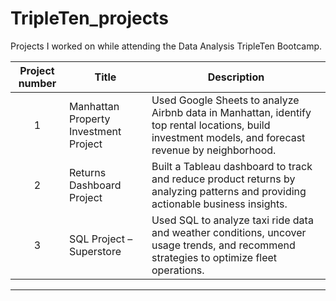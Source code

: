 # TripleTen\_projects

Projects I worked on while attending the Data Analysis TripleTen Bootcamp.

| Project number | Title                                 | Description                                                                                                                                           |
| :------------: | ------------------------------------- | ----------------------------------------------------------------------------------------------------------------------------------------------------- |
|        1       | Manhattan Property Investment Project | Used Google Sheets to analyze Airbnb data in Manhattan, identify top rental locations, build investment models, and forecast revenue by neighborhood. |
|        2       | Returns Dashboard Project             | Built a Tableau dashboard to track and reduce product returns by analyzing patterns and providing actionable business insights.                       |
|        3       | SQL Project – Superstore              | Used SQL to analyze taxi ride data and weather conditions, uncover usage trends, and recommend strategies to optimize fleet operations.               |

---


